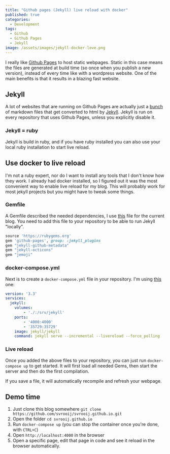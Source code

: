 ```yaml
---
title: "Github pages (Jekyll) live reload with docker"
published: true
categories:
  - Development
tags:
  - Github
  - Github Pages
  - Jekyll
image: /assets/images/jekyll-docker-love.png
---
```


I really like [Github Pages](https://pages.github.com/) to host static webpages. Static in this case means the files are generated at build time (so once when you publish a new version), instead of every time like with a wordpress website. One of the main benefits is that it results in a blazing fast website.

<!--more-->

## Jekyll

A lot of websites that are running on Github Pages are actually just a [bunch](https://github.com/svrooij/svrooij.github.io/tree/master/_posts) of markdown files that get converted to html by [Jekyll](https://jekyllrb.com/). Jekyll is run on every repository that uses Github Pages, unless you explicitly disable it.

### Jekyll = ruby

Jekyll is build in ruby, and if you have ruby installed you can also use your local ruby installation to start live reload.

## Use docker to live reload

I'm not a ruby expert, nor do I want to install any tools that I don't know how they work. I already had docker installed, so I figured out it was the most convenient way to enable live reload for my blog. This will probably work for most jekyll projects but you might have to tweak some things.

### Gemfile

A Gemfile described the needed dependencies, I use [this](https://github.com/svrooij/svrooij.github.io/blob/master/Gemfile) file for the current blog. You need to add this file to your repository to be able to run Jekyll "locally".

```ruby
source 'https://rubygems.org'
gem 'github-pages', group: :jekyll_plugins
gem "jekyll-github-metadata"
gem "jekyll-octicons"
gem "jemoji"
```

### docker-compose.yml

Next is to create a `docker-compose.yml` file in your repository. I'm using [this](https://github.com/svrooij/svrooij.github.io/blob/master/docker-compose.yml) one:

```yml
version: '3.3'
services:
  jekyll:
    volumes:
        - './:/srv/jekyll'
    ports:
        - '4000:4000'
        - '35729:35729'
    image: jekyll/jekyll
    command: jekyll serve --incremental --livereload --force_polling
```

### Live reload

Once you added the above files to your repository, you can just run `docker-compose up` to get started. It will first load all needed Gems, then start the server and then do the first compilation.

If you save a file, it will automatically recompile and refresh your webpage.

## Demo time

1. Just clone this blog somewhere `git clone https://github.com/svrooij/svrooij.github.io.git`
2. Open the folder `cd svrooij.github.io`
3. Run `docker-compose up` (you can stop the container once you're done, with `CTRL+C`)
4. Open `http://localhost:4000` in the browser
5. Open a specific page, edit that page in code and see it reload in the browser automatically.
